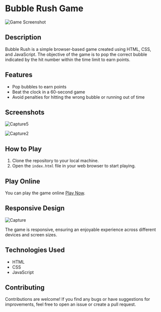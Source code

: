 # Bubble Rush Game

![Game Screenshot](https://github.com/DheerajRay-01/Bubble-Rush-Game/assets/144889143/c8f40538-692b-4a1d-a25b-c54d2a942d6e)


## Description

Bubble Rush is a simple browser-based game created using HTML, CSS, and JavaScript. The objective of the game is to pop the correct bubble indicated by the hit number within the time limit to earn points.

## Features

- Pop bubbles to earn points
- Beat the clock in a 60-second game
- Avoid penalties for hitting the wrong bubble or running out of time

## Screenshots

![Capture5](https://github.com/DheerajRay-01/Bubble-Rush-Game/assets/144889143/47ce6207-8a53-4755-a2d6-393857291c2c)

![Capture2](https://github.com/DheerajRay-01/Bubble-Rush-Game/assets/144889143/8c0e11ce-efa9-4e5a-bab8-11b81172072b)

## How to Play

1. Clone the repository to your local machine.
2. Open the `index.html` file in your web browser to start playing.

## Play Online

You can play the game online [Play Now](https://dheerajray-01.github.io/Bubble-Rush-Game/).

## Responsive Design
![Capture](https://github.com/DheerajRay-01/Bubble-Rush-Game/assets/144889143/17529b3a-f940-4e2a-969d-02eaada570e2)

The game is responsive, ensuring an enjoyable experience across different devices and screen sizes.

## Technologies Used

- HTML
- CSS
- JavaScript

## Contributing

Contributions are welcome! If you find any bugs or have suggestions for improvements, feel free to open an issue or create a pull request.
